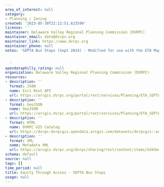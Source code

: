 ```yaml
---
area_of_interest: null
category:
- Planning / Zoning
created: '2023-05-30T22:12:51.623590'
license: ''
maintainer: Delaware Valley Regional Planning Commission (DVRPC)
maintainer_email: data@dvrpc.org
maintainer_link: https://www.dvrpc.org
maintainer_phone: null
notes: 'SEPTA Bus Stops (Sept 2014) - Modified for use with the ETA Map Toolkit


  '
opendataphilly_rating: null
organization: Delaware Valley Regional Planning Commission (DVRPC)
resources:
- description: ''
  format: JSON
  name: Esri Rest API
  url: https://arcgis.dvrpc.org/portal/rest/services/Planning/ETA_SEPTA_BusStops/FeatureServer/0
- description: ''
  format: GeoJSON
  name: GeoJSON
  url: https://arcgis.dvrpc.org/portal/rest/services/Planning/ETA_SEPTA_BusStops/FeatureServer/0/query?where=1=1&outsr=4326&outfields=*&f=geojson
- description: ''
  format: HTML
  name: DVRPC GIS Catalog
  url: https://dvrpc-dvrpcgis.opendata.arcgis.com/datasets/dvrpcgis::equity-through-access-septa-bus-stops
- description: ''
  format: XML
  name: Metadata XML
  url: https://arcgis.dvrpc.org/dvrpc/sharing/rest/content/items/5d43ed521a614386ae973cf0ff483e1a/info/metadata/metadata.xml?format=default
schema: default
source: null
tags: []
time_period: null
title: Equity Through Access - SEPTA Bus Stops
usage: null
---
```

